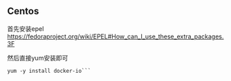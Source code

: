 ## Centos



首先安装epel
https://fedoraproject.org/wiki/EPEL#How_can_I_use_these_extra_packages.3F

然后直接yum安装即可
```
yum -y install docker-io```
